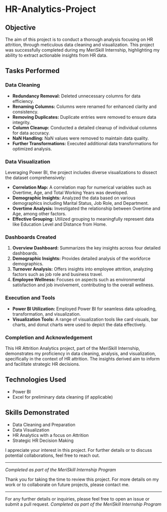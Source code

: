 # HR-Analytics-Project

## Objective
The aim of this project is to conduct a thorough analysis focusing on HR attrition, through meticulous data cleaning and visualization. This project was successfully completed during my MeriSkill Internship, highlighting my ability to extract actionable insights from HR data.

## Tasks Performed

### Data Cleaning
- **Redundancy Removal:** Deleted unnecessary columns for data efficiency.
- **Renaming Columns:** Columns were renamed for enhanced clarity and consistency.
- **Removing Duplicates:** Duplicate entries were removed to ensure data integrity.
- **Column Cleanup:** Conducted a detailed cleanup of individual columns for data accuracy.
- **NaN Handling:** NaN values were removed to maintain data quality.
- **Further Transformations:** Executed additional data transformations for optimized analysis.

### Data Visualization
Leveraging Power BI, the project includes diverse visualizations to dissect the dataset comprehensively:
- **Correlation Map:** A correlation map for numerical variables such as Overtime, Age, and Total Working Years was developed.
- **Demographic Insights:** Analyzed the data based on various demographics including Marital Status, Job Role, and Department.
- **Overtime Analysis:** Investigated the relationship between Overtime and Age, among other factors.
- **Effective Grouping:** Utilized grouping to meaningfully represent data like Education Level and Distance from Home.

### Dashboards Created
1. **Overview Dashboard:** Summarizes the key insights across four detailed dashboards.
2. **Demographic Insights:** Provides detailed analysis of the workforce demographics.
3. **Turnover Analysis:** Offers insights into employee attrition, analyzing factors such as job role and business travel.
4. **Employee Wellness:** Focuses on aspects such as environmental satisfaction and job involvement, contributing to the overall wellness.

### Execution and Tools
- **Power BI Utilization:** Employed Power BI for seamless data uploading, transformation, and visualization.
- **Visualization Tools:** A range of visualization tools like card visuals, bar charts, and donut charts were used to depict the data effectively.

### Completion and Acknowledgement
This HR Attrition Analytics project, part of the MeriSkill Internship, demonstrates my proficiency in data cleaning, analysis, and visualization, specifically in the context of HR attrition. The insights derived aim to inform and facilitate strategic HR decisions.

## Technologies Used
- Power BI
- Excel for preliminary data cleaning (if applicable)

## Skills Demonstrated
- Data Cleaning and Preparation
- Data Visualization
- HR Analytics with a focus on Attrition
- Strategic HR Decision Making

I appreciate your interest in this project. For further details or to discuss potential collaborations, feel free to reach out.

---
*Completed as part of the MeriSkill Internship Program*


Thank you for taking the time to review this project. For more details on my work or to collaborate on future projects, please contact me.

---
For any further details or inquiries, please feel free to open an issue or submit a pull request.
*Completed as part of the MeriSkill Internship Program*
